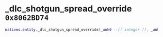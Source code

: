 # _dlc_shotgun_spread_override `0x8062BD74`

```lua
natives.entity._dlc_shotgun_spread_override(_unk0 --[[ integer ]], _unk1 --[[ integer ]], _unk2 --[[ number ]])
```